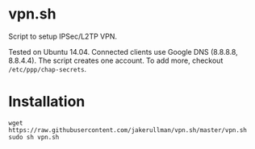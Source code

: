 vpn.sh
======

Script to setup IPSec/L2TP VPN. 

Tested on Ubuntu 14.04. Connected clients use Google DNS (8.8.8.8, 8.8.4.4). 
The script creates one account. To add more, checkout `/etc/ppp/chap-secrets`.

# Installation

```
wget https://raw.githubusercontent.com/jakerullman/vpn.sh/master/vpn.sh
sudo sh vpn.sh
```
